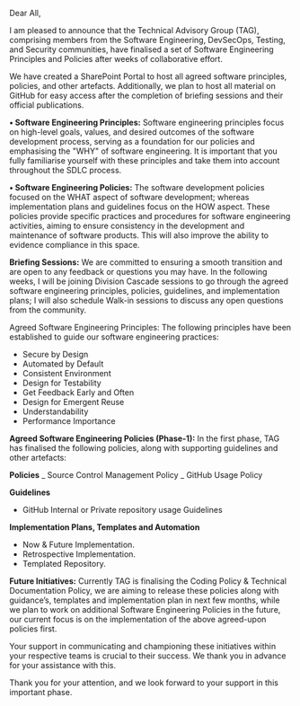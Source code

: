 Dear All, 

I am pleased to announce that the Technical Advisory Group (TAG), comprising members from the Software Engineering, DevSecOps, Testing, and Security communities, have finalised a set of Software Engineering Principles and Policies after weeks of collaborative effort. 

We have created a SharePoint Portal to host all agreed software principles, policies, and other artefacts. Additionally, we plan to host all material on GitHub for easy access after the completion of briefing sessions and their official publications.

__•	Software Engineering Principles:__ Software engineering principles focus on high-level goals, values, and desired outcomes of the software development process, serving as a foundation for our policies and emphasising the "WHY" of software engineering. It is important that you fully familiarise yourself with these principles and take them into account throughout the SDLC process.

__•	Software Engineering Policies:__ The software development policies focused on the WHAT aspect of software development; whereas implementation plans and guidelines focus on the HOW aspect. These policies provide specific practices and procedures for software engineering activities, aiming to ensure consistency in the development and maintenance of software products.  This will also improve the ability to evidence compliance in this space. 

__Briefing Sessions:__ We are committed to ensuring a smooth transition and are open to any feedback or questions you may have. In the following weeks, I will be joining Division Cascade sessions to go through the agreed software engineering principles, policies, guidelines, and implementation plans; I will also schedule Walk-in sessions to discuss any open questions from the community.

Agreed Software Engineering Principles: The following principles have been established to guide our software engineering practices:
- Secure by Design
- Automated by Default
- Consistent Environment
- Design for Testability
- Get Feedback Early and Often
- Design for Emergent Reuse
- Understandability
- Performance Importance

__Agreed Software Engineering Policies (Phase-1):__ In the first phase, TAG has finalised the following policies, along with supporting guidelines and other artefacts:

__Policies__
_	Source Control Management Policy
_	GitHub Usage Policy

__Guidelines__
- GitHub Internal or Private repository usage Guidelines

__Implementation Plans, Templates and Automation__
-	Now & Future Implementation.
-	Retrospective Implementation.
-	Templated Repository.

__Future Initiatives:__ Currently TAG is finalising the Coding Policy & Technical Documentation Policy, we are aiming to release these policies along with guidance’s, templates and implementation plan in next few months, while we plan to work on additional Software Engineering Policies in the future, our current focus is on the implementation of the above agreed-upon policies first.

Your support in communicating and championing these initiatives within your respective teams is crucial to their success. We thank you in advance for your assistance with this. 

Thank you for your attention, and we look forward to your support in this important phase.

